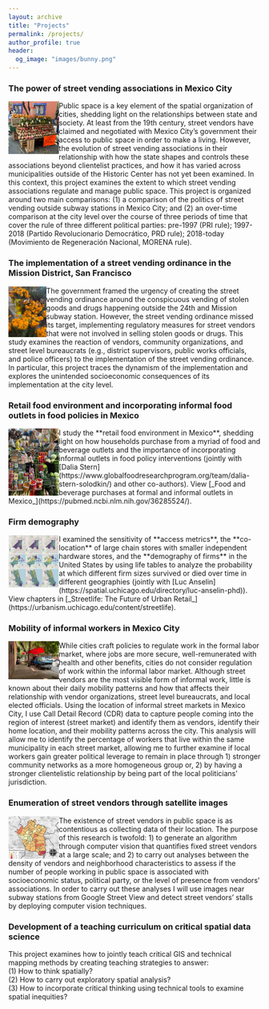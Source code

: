 ```yaml
---
layout: archive
title: "Projects"
permalink: /projects/
author_profile: true
header:
  og_image: "images/bunny.png"
---
```


### The power of street vending associations in Mexico City
<img align="left" width="20%" src="https://github.com/ifarah/ifarah.github.io/blob/master/images/mamey2.png">
Public space is a key element of the spatial organization of cities, shedding light on the relationships between state and society. At least from the 19th century, street vendors have claimed and negotiated with Mexico City’s government their access to public space in order to make a living. However, the evolution of street vending associations in their relationship with how the state shapes and controls these associations beyond clientelist practices, and how it has varied across municipalities outside of the Historic Center has not yet been examined. In this context, this project examines the extent to which street vending associations regulate and manage public space.  This project is organized around two main comparisons: (1) a comparison of the politics of street vending outside  subway stations in Mexico City; and (2) an over-time comparison at the city level over the course of three periods of time that cover the rule of three different political parties: pre-1997 (PRI rule); 1997-2018 (Partido Revolucionario Democrático, PRD rule); 2018-today (Movimiento de Regeneración Nacional, MORENA rule).


### The implementation of a street vending ordinance in the Mission District, San Francisco

<img align="left" width="15%" src="https://github.com/ifarah/ifarah.github.io/blob/master/images/flores.png">
The government framed the urgency of creating the street vending ordinance around the conspicuous vending of stolen goods and drugs happening outside the 24th and Mission subway station. However, the street vending ordinance missed its target, implementing regulatory measures for street vendors that were not involved in selling stolen goods or drugs. This study  examines the reaction of vendors, community organizations, and street level bureaucrats (e.g., district supervisors, public works officials, and police officers) to the implementation of the street vending ordinance. In particular, this project traces the dynamism of the implementation and explores the unintended socioeconomic consequences of its implementation at the city level.

### Retail food environment and incorporating informal food outlets in food policies in Mexico
<img align="left" width="20%" src="https://github.com/ifarah/ifarah.github.io/blob/master/images/food.png">
I study the **retail food environment in Mexico**, shedding light on how households purchase from a myriad of food and beverage outlets and the importance of incorporating informal outlets in food policy interventions (jointly with [Dalia Stern](https://www.globalfoodresearchprogram.org/team/dalia-stern-solodkin/) and other co-authors). View [_Food and beverage purchases at formal and informal outlets in Mexico_](https://pubmed.ncbi.nlm.nih.gov/36285524/).

### Firm demography
<img align="left" width="20%" src="https://github.com/ifarah/ifarah.github.io/blob/master/images/access.png">
I examined the sensitivity of **access metrics**, the **co-location** of large chain stores with smaller independent hardware stores, and the **demography of firms** in the United States by using life tables to analyze the probability at which different firm sizes survived or died over time in different geographies (jointly with [Luc Anselin](https://spatial.uchicago.edu/directory/luc-anselin-phd)). View chapters in [_Streetlife: The Future of Urban Retail_](https://urbanism.uchicago.edu/content/streetlife).

### Mobility of informal workers in Mexico City
<img align="left" width="20%" src="https://github.com/ifarah/ifarah.github.io/blob/master/images/sv_mx_city.png">
While cities craft policies to regulate work in the formal labor market, where jobs are more secure, well-remunerated with health and other benefits, cities do not consider regulation of work within the informal labor market. Although street vendors are the most visible form of informal work, little is known about their daily mobility patterns and how that affects their relationship with vendor organizations, street level bureaucrats, and local elected officials. Using the location of informal street markets in Mexico City, I use Call Detail Record (CDR) data to capture people coming into the region of interest (street market) and identify them as vendors, identify their home location, and their mobility patterns across the city. This analysis will allow me to identify the percentage of workers that live within the same municipality in each street market, allowing me to further examine if local workers gain greater political leverage to remain in place through 1) stronger community networks as a more homogeneous group or, 2) by having a stronger clientelistic relationship by being part of the local politicians’ jurisdiction.

### Enumeration of street vendors through satellite images
<img align="left" width="20%" src="https://github.com/ifarah/ifarah.github.io/blob/master/images/enumeration.png">
The existence of street vendors in public space is as contentious as collecting data of their location. The purpose of this research is twofold: 1) to generate an algorithm through computer vision that quantifies fixed street vendors at a large scale; and 2) to carry out analyses between the density of vendors and neighborhood characteristics to assess if the number of people working in public space is associated with socioeconomic status, political party, or the level of presence from vendors’ associations. In order to carry out these analyses I will use images near subway stations from Google Street View and detect street vendors’ stalls by deploying computer vision techniques.

### Development of a teaching curriculum on critical spatial data science
This project examines how to jointly teach critical GIS and technical mapping methods by creating teaching strategies to answer:  
(1)  How to think spatially?  
(2)  How to carry out exploratory spatial analysis?  
(3)  How to incorporate critical thinking using technical tools to examine spatial inequities?  
